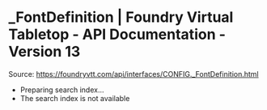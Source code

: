 # _FontDefinition | Foundry Virtual Tabletop - API Documentation - Version 13

Source: https://foundryvtt.com/api/interfaces/CONFIG._FontDefinition.html

- Preparing search index...
- The search index is not available

